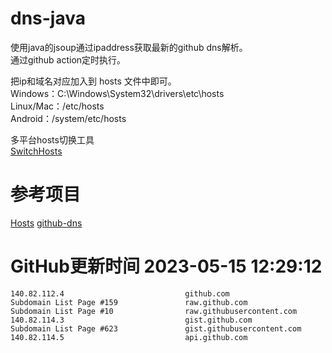 # dns-java

使用java的jsoup通过ipaddress获取最新的github dns解析。  
通过github action定时执行。

把ip和域名对应加入到 hosts 文件中即可。  
Windows：C:\Windows\System32\drivers\etc\hosts  
Linux/Mac：/etc/hosts  
Android：/system/etc/hosts  

多平台hosts切换工具  
[SwitchHosts](https://github.com/oldj/SwitchHosts)

# 参考项目

[Hosts](https://github.com/JohyC/Hosts)
[github-dns](https://gitee.com/AutismSuperman/github-dns)

# GitHub更新时间 2023-05-15 12:29:12
```
140.82.112.4                           github.com
Subdomain List Page #159               raw.github.com
Subdomain List Page #10                raw.githubusercontent.com
140.82.114.3                           gist.github.com
Subdomain List Page #623               gist.githubusercontent.com
140.82.114.5                           api.github.com
```